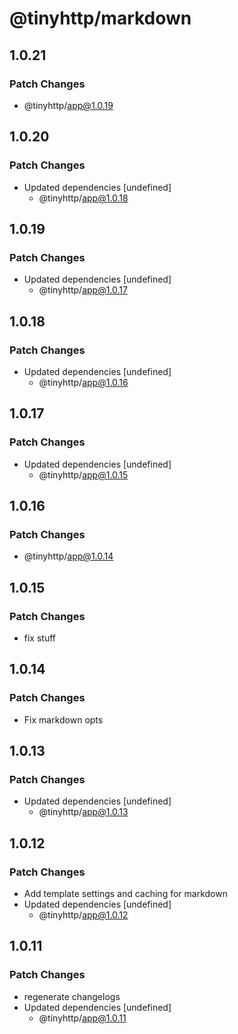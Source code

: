 # @tinyhttp/markdown

## 1.0.21

### Patch Changes

- @tinyhttp/app@1.0.19

## 1.0.20

### Patch Changes

- Updated dependencies [undefined]
  - @tinyhttp/app@1.0.18

## 1.0.19

### Patch Changes

- Updated dependencies [undefined]
  - @tinyhttp/app@1.0.17

## 1.0.18

### Patch Changes

- Updated dependencies [undefined]
  - @tinyhttp/app@1.0.16

## 1.0.17

### Patch Changes

- Updated dependencies [undefined]
  - @tinyhttp/app@1.0.15

## 1.0.16

### Patch Changes

- @tinyhttp/app@1.0.14

## 1.0.15

### Patch Changes

- fix stuff

## 1.0.14

### Patch Changes

- Fix markdown opts

## 1.0.13

### Patch Changes

- Updated dependencies [undefined]
  - @tinyhttp/app@1.0.13

## 1.0.12

### Patch Changes

- Add template settings and caching for markdown
- Updated dependencies [undefined]
  - @tinyhttp/app@1.0.12

## 1.0.11

### Patch Changes

- regenerate changelogs
- Updated dependencies [undefined]
  - @tinyhttp/app@1.0.11
